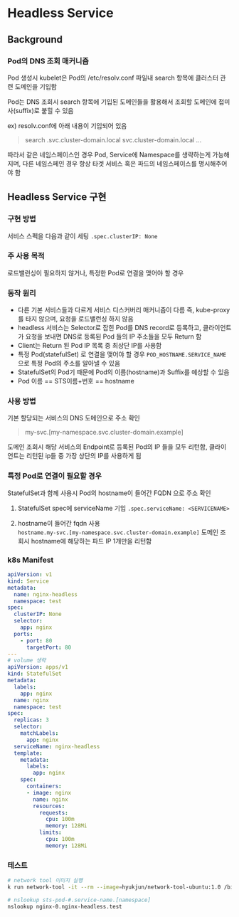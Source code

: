 # Headless Service
## Background
### Pod의 DNS 조회 매커니즘

Pod 생성시 kubelet은 Pod의 /etc/resolv.conf 파일내 search 항목에 클러스터 관련 도메인을 기입함

Pod는 DNS 조회시 search 항목에 기입된 도메인들을 활용해서 조회할 도메인에 접미사(suffix)로 붙힐 수 있음

ex) resolv.conf에 아래 내용이 기입되어 있음

> search <NAMESPACE>.svc.cluster-domain.local svc.cluster-domain.local ...

따라서 같은 네임스페이스인 경우 Pod, Service에 Namespace를 생략하는게 가능해지며,
다른 네임스페인 경우 항상 타겟 서비스 혹은 파드의 네임스페이스를 명시해주어야 함

## Headless Service 구현
### 구현 방법
서비스 스펙을 다음과 같이 세팅 `.spec.clusterIP: None`

### 주 사용 목적
로드밸런싱이 필요하지 않거나, 특정한 Pod로 연결을 맺어야 할 경우 

### 동작 원리
- 다른 기본 서비스들과 다르게 서비스 디스커버리 매커니즘이 다름 
	즉, kube-proxy를 타지 않으며, 요청을 로드밸런싱 하지 않음
- headless 서비스는 Selector로 잡힌 Pod를 DNS record로 등록하고, 
	클라이언트가 요청을 보내면 DNS로 등록된 Pod 들의 IP 주소들을 모두 Return 함
- Client는 Return 된 Pod IP 목록 중 최상단 IP를 사용함
- 특정 Pod(statefulSet) 로 연결을 맺어야 할 경우 `POD_HOSTNAME.SERVICE_NAME` 으로 특정 Pod의 주소를 알아낼 수 있음
- StatefulSet의 Pod기 때문에 Pod의 이름(hostname)과 Suffix를 예상할 수 있음
- Pod 이름 == STS이름+번호 == hostname

### 사용 방법
기본 할당되는 서비스의 DNS 도메인으로 주소 확인
> my-svc.[my-namespace.svc.cluster-domain.example]

도메인 조회시 해당 서비스의 Endpoint로 등록된 Pod의 IP 들을 모두 리턴함, 클라이언트는 리턴된 ip들 중 가장 상단의 IP를 사용하게 됨

### 특정 Pod로 연결이 필요할 경우
StatefulSet과 함께 사용시 Pod의 hostname이 들어간 FQDN 으로 주소 확인
1. StatefulSet spec에 serviceName 기입
`.spec.serviceName: <SERVICENAME>`
	
2. hostname이 들어간 fqdn 사용	
`hostname.my-svc.[my-namespace.svc.cluster-domain.example]`
도메인 조회시 hostname에 해당하는 파드 IP 1개만을 리턴함

### k8s Manifest
```yaml
apiVersion: v1
kind: Service
metadata:
  name: nginx-headless
  namespace: test
spec:
  clusterIP: None
  selector:
    app: nginx
  ports:
    - port: 80
      targetPort: 80
---
# volume 생략
apiVersion: apps/v1
kind: StatefulSet
metadata:
  labels:
    app: nginx
  name: nginx
  namespace: test
spec:
  replicas: 3
  selector:
    matchLabels:
      app: nginx
  serviceName: nginx-headless
  template:
    metadata:
      labels:
        app: nginx
    spec:
      containers:
      - image: nginx
        name: nginx
        resources:
          requests:
            cpu: 100m
            memory: 128Mi
          limits:
            cpu: 100m
            memory: 128Mi
```

### 테스트
```bash
# network tool 이미지 실행
k run network-tool -it --rm --image=hyukjun/network-tool-ubuntu:1.0 /bin/bash

# nslookup sts-pod-#.service-name.[namespace]
nslookup nginx-0.nginx-headless.test
```